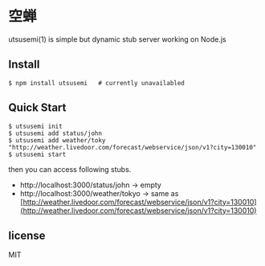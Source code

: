 # 空蝉

utsusemi(1) is simple but dynamic stub server working on Node.js

## Install

```
$ npm install utsusemi   # currently unavailabled
```

## Quick Start

```
$ utsusemi init
$ utsusemi add status/john
$ utsusemi add weather/toky "http://weather.livedoor.com/forecast/webservice/json/v1?city=130010"
$ utsusemi start
```

then you can access following stubs.

+ http://localhost:3000/status/john -> empty
+ http://localhost:3000/weather/tokyo -> same as [http://weather.livedoor.com/forecast/webservice/json/v1?city=130010](http://weather.livedoor.com/forecast/webservice/json/v1?city=130010)


## license

MIT
